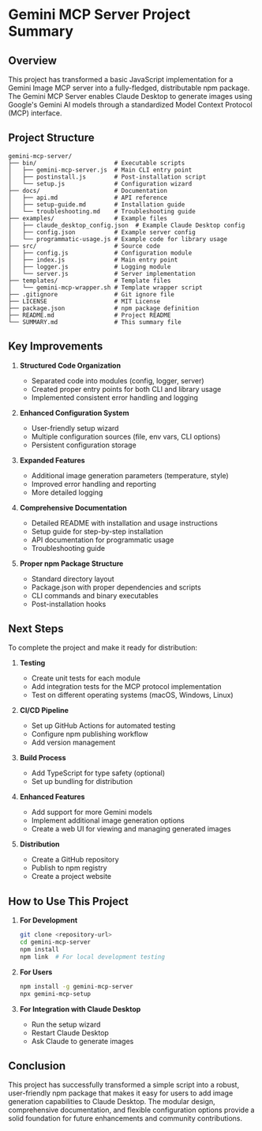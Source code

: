 # Gemini MCP Server Project Summary

## Overview

This project has transformed a basic JavaScript implementation for a Gemini Image MCP server into a fully-fledged, distributable npm package. The Gemini MCP Server enables Claude Desktop to generate images using Google's Gemini AI models through a standardized Model Context Protocol (MCP) interface.

## Project Structure

```
gemini-mcp-server/
├── bin/                      # Executable scripts
│   ├── gemini-mcp-server.js  # Main CLI entry point
│   ├── postinstall.js        # Post-installation script
│   └── setup.js              # Configuration wizard
├── docs/                     # Documentation
│   ├── api.md                # API reference
│   ├── setup-guide.md        # Installation guide
│   └── troubleshooting.md    # Troubleshooting guide
├── examples/                 # Example files
│   ├── claude_desktop_config.json  # Example Claude Desktop config
│   ├── config.json           # Example server config
│   └── programmatic-usage.js # Example code for library usage
├── src/                      # Source code
│   ├── config.js             # Configuration module
│   ├── index.js              # Main entry point
│   ├── logger.js             # Logging module
│   └── server.js             # Server implementation
├── templates/                # Template files
│   └── gemini-mcp-wrapper.sh # Template wrapper script
├── .gitignore                # Git ignore file
├── LICENSE                   # MIT License
├── package.json              # npm package definition
├── README.md                 # Project README
└── SUMMARY.md                # This summary file
```

## Key Improvements

1. **Structured Code Organization**
   - Separated code into modules (config, logger, server)
   - Created proper entry points for both CLI and library usage
   - Implemented consistent error handling and logging

2. **Enhanced Configuration System**
   - User-friendly setup wizard
   - Multiple configuration sources (file, env vars, CLI options)
   - Persistent configuration storage

3. **Expanded Features**
   - Additional image generation parameters (temperature, style)
   - Improved error handling and reporting
   - More detailed logging

4. **Comprehensive Documentation**
   - Detailed README with installation and usage instructions
   - Setup guide for step-by-step installation
   - API documentation for programmatic usage
   - Troubleshooting guide

5. **Proper npm Package Structure**
   - Standard directory layout
   - Package.json with proper dependencies and scripts
   - CLI commands and binary executables
   - Post-installation hooks

## Next Steps

To complete the project and make it ready for distribution:

1. **Testing**
   - Create unit tests for each module
   - Add integration tests for the MCP protocol implementation
   - Test on different operating systems (macOS, Windows, Linux)

2. **CI/CD Pipeline**
   - Set up GitHub Actions for automated testing
   - Configure npm publishing workflow
   - Add version management

3. **Build Process**
   - Add TypeScript for type safety (optional)
   - Set up bundling for distribution

4. **Enhanced Features**
   - Add support for more Gemini models
   - Implement additional image generation options
   - Create a web UI for viewing and managing generated images

5. **Distribution**
   - Create a GitHub repository
   - Publish to npm registry
   - Create a project website

## How to Use This Project

1. **For Development**
   ```bash
   git clone <repository-url>
   cd gemini-mcp-server
   npm install
   npm link  # For local development testing
   ```

2. **For Users**
   ```bash
   npm install -g gemini-mcp-server
   npx gemini-mcp-setup
   ```

3. **For Integration with Claude Desktop**
   - Run the setup wizard
   - Restart Claude Desktop
   - Ask Claude to generate images

## Conclusion

This project has successfully transformed a simple script into a robust, user-friendly npm package that makes it easy for users to add image generation capabilities to Claude Desktop. The modular design, comprehensive documentation, and flexible configuration options provide a solid foundation for future enhancements and community contributions.

